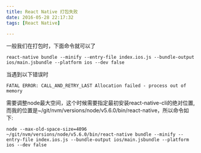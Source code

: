 ```yaml
---
title: React Native 打包失败
date: 2016-05-28 22:17:32
tags: [React Native]

---
```


一般我们在打包时，下面命令就可以了
```
react-native bundle --minify --entry-file index.ios.js --bundle-output ios/main.jsbundle --platform ios --dev false
```
当遇到以下错误时
```
FATAL ERROR: CALL_AND_RETRY_LAST Allocation failed - process out of memory
```
需要调整node最大空间，这个时候需要指定最初安装react-native-cli的绝对位置,而我的位置是~/git/nvm/versions/node/v5.6.0/bin/react-native，所以命令如下:
```
node --max-old-space-size=4096 ~/git/nvm/versions/node/v5.6.0/bin/react-native bundle --minify --entry-file index.ios.js --bundle-output ios/main.jsbundle --platform ios --dev false
```

